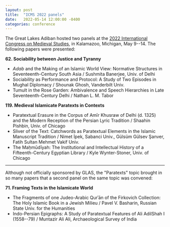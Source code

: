 ```yaml
---
layout: post
title:  "ICMS 2022 panels"
date:   2022-05-14 12:00:00 -0400
categories: conference
---
```


The Great Lakes Adiban hosted two panels at the [2022 International Congress on Medieval Studies](http://www.wmich.edu/medievalcongress/), in Kalamazoo, Michigan, May 9--14. The following papers were presented:

**62. Sociability between Justice and Tyranny**

- *Adab* and the Making of an Islamic World View: Normative Structures in Seventeenth-Century South Asia / Sushmita Banerjee, Univ. of Delhi
- Sociability as Performance and Protocol: A Study of Two Episodes in Mughal Diplomacy / Shounak Ghosh, Vanderbilt Univ.
- Tumult in the Rose Garden: Ambivalence and Speech Hierarchies in Late Seventeenth-Century Delhi / Nathan L. M. Tabor

**119. Medieval Islamicate Paratexts in Contexts**

- Paratextual Erasure in the Corpus of Amīr Khusraw of Delhi (d. 1325) and the Modern Reception of the Persian Lyric Tradition / Shaahin Pishbin, Univ. of Chicago
- Sliver of the Text: Catchwords as Paratextual Elements in the Islamic Manuscript Tradition / Nimet İpek, Sabanci Univ., Gülsüm Gülsev Şanver, Fatih Sultan Mehmet Vakif Univ.
- The Maḥmūdīyah: The Institutional and Intellectual History of a Fifteenth-Century Egyptian Library / Kyle Wynter-Stoner, Univ. of Chicago

---

Although not officially sponsored by GLAS, the "Paratexts" topic brought in so many papers that a second panel on the same topic was convened:

**71. Framing Texts in the Islamicate World**

- The Fragments of one Judeo-Arabic Qurʾān of the Firkovich Collection: The Holy Islamic Book in a Jewish Milieu / Pavel V. Basharin, Russian State Univ. for the Humanities
- Indo-Persian Epigraphs: A Study of Paratextual Features of Ali AdilShah I (1558--79) / Muntazir Ali Ali, Archaeological Survey of India
